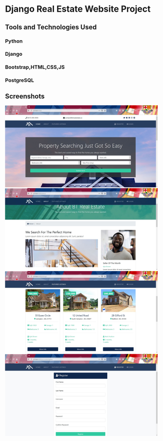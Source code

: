 # Django Real Estate Website Project

## Tools and Technologies Used
### Python
### Django
### Bootstrap,HTML,CSS,JS
### PostgreSQL

## Screenshots

<img src="screenshots/1.JPG" width="500">
<img src="screenshots/2.JPG" width="500">
<img src="screenshots/3.JPG" width="500">
<img src="screenshots/4.JPG" width="500">
